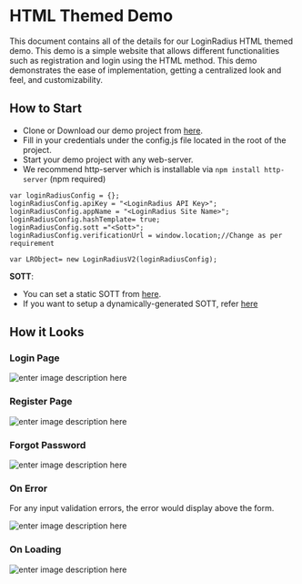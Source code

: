 # HTML Themed Demo

This document contains all of the details for our LoginRadius HTML themed demo. This demo is a simple website that allows different functionalities such as registration and login using the HTML method. This demo demonstrates the ease of implementation, getting a centralized look and feel, and customizability.

## How to Start

* Clone or Download our demo project from [here](https://github.com/LoginRadius/html5-sdk).
* Fill in your credentials under the config.js file located in the root of the project.
* Start your demo project with any web-server.
* We recommend http-server which is installable via `npm install http-server` (npm required)

```
var loginRadiusConfig = {};
loginRadiusConfig.apiKey = "<LoginRadius API Key>";
loginRadiusConfig.appName = "<LoginRadius Site Name>";
loginRadiusConfig.hashTemplate= true;
loginRadiusConfig.sott ="<Sott>";
loginRadiusConfig.verificationUrl = window.location;//Change as per requirement

var LRObject= new LoginRadiusV2(loginRadiusConfig);
```

**SOTT**:

* You can set a static SOTT from [here](/api/v2/user-registration/sott#staticsott4).  
* If you want to setup a dynamically-generated SOTT, refer [here](/api/v2/user-registration/sott)


## How it Looks

### Login Page
![enter image description here](https://apidocs.lrcontent.com/images/Screen-Shot-2017-07-05-at-2-43-07-PM_2519595d6095007841.06997671.png "")

### Register Page
![enter image description here](https://apidocs.lrcontent.com/images/Screen-Shot-2017-07-05-at-2-43-13-PM_28614595d60ad8d7703.41138687.png "")

### Forgot Password
![enter image description here](https://apidocs.lrcontent.com/images/Screen-Shot-2017-07-05-at-2-41-34-PM_13656595d60c27ca0a2.34461980.png "")

### On Error
For any input validation errors, the error would display above the form.

![enter image description here](https://apidocs.lrcontent.com/images/Screen-Shot-2017-07-05-at-2-45-20-PM_12978595d60d5a4a5a0.66269727.png "")



### On Loading
![enter image description here](https://apidocs.lrcontent.com/images/Screen-Shot-2017-07-05-at-2-45-05-PM_censored_29662595d617d6f7512.75374977.jpg "")
